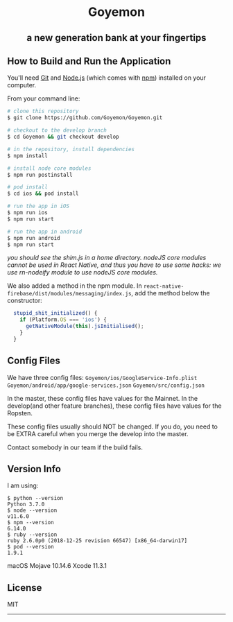 <h1 align="center">Goyemon</h1>
<h2 align="center">a new generation bank at your fingertips<h2>

## How to Build and Run the Application

You'll need [Git](https://git-scm.com) and [Node.js](https://nodejs.org/en/download/) (which comes with [npm](http://npmjs.com)) installed on your computer.

From your command line:

```bash
# clone this repository
$ git clone https://github.com/Goyemon/Goyemon.git

# checkout to the develop branch
$ cd Goyemon && git checkout develop

# in the repository, install dependencies
$ npm install

# install node core modules
$ npm run postinstall

# pod install
$ cd ios && pod install

# run the app in iOS
$ npm run ios
$ npm run start

# run the app in android
$ npm run android
$ npm run start

```

_you should see the shim.js in a home directory.
nodeJS core modules cannot be used in React Native, and thus you have to use some hacks: we use rn-nodeify module to use nodeJS core modules._

We also added a method in the npm module. In `react-native-firebase/dist/modules/messaging/index.js`, add the method below the constructor:
```js
  stupid_shit_initialized() {
    if (Platform.OS === 'ios') {
      getNativeModule(this).jsInitialised();
    }
  }
```

## Config Files
We have three config files:
`Goyemon/ios/GoogleService-Info.plist`
`Goyemon/android/app/google-services.json`
`Goyemon/src/config.json`

In the master, these config files have values for the Mainnet. In the develop(and other feature branches), these config files have values for the Ropsten.

These config files usually should NOT be changed. If you do, you need to be EXTRA careful when you merge the develop into the master. 


Contact somebody in our team if the build fails.

## Version Info

I am using:

```
$ python --version
Python 3.7.0
$ node --version
v11.6.0
$ npm --version
6.14.0
$ ruby --version
ruby 2.6.0p0 (2018-12-25 revision 66547) [x86_64-darwin17]
$ pod --version
1.9.1
```

macOS Mojave 10.14.6
Xcode 11.3.1

## License

MIT

---
